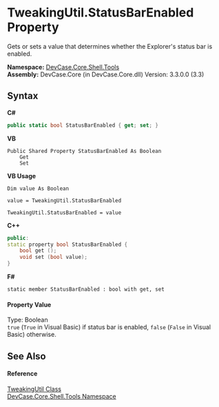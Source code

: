 # TweakingUtil.StatusBarEnabled Property 
 

Gets or sets a value that determines whether the Explorer's status bar is enabled.

**Namespace:**&nbsp;<a href="N_DevCase_Core_Shell_Tools">DevCase.Core.Shell.Tools</a><br />**Assembly:**&nbsp;DevCase.Core (in DevCase.Core.dll) Version: 3.3.0.0 (3.3)

## Syntax

**C#**<br />
``` C#
public static bool StatusBarEnabled { get; set; }
```

**VB**<br />
``` VB
Public Shared Property StatusBarEnabled As Boolean
	Get
	Set
```

**VB Usage**<br />
``` VB Usage
Dim value As Boolean

value = TweakingUtil.StatusBarEnabled

TweakingUtil.StatusBarEnabled = value
```

**C++**<br />
``` C++
public:
static property bool StatusBarEnabled {
	bool get ();
	void set (bool value);
}
```

**F#**<br />
``` F#
static member StatusBarEnabled : bool with get, set

```


#### Property Value
Type: Boolean<br />`true` (`True` in Visual Basic) if status bar is enabled, `false` (`False` in Visual Basic) otherwise.

## See Also


#### Reference
<a href="T_DevCase_Core_Shell_Tools_TweakingUtil">TweakingUtil Class</a><br /><a href="N_DevCase_Core_Shell_Tools">DevCase.Core.Shell.Tools Namespace</a><br />